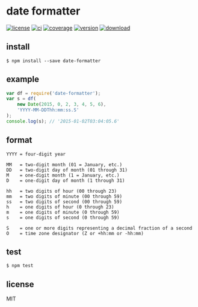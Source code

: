 # date formatter

[![license][license-image]][license-url]
[![ci][ci-image]][ci-url]
[![coverage][coverage-image]][coverage-url]
[![version][version-image]][version-url]
[![download][download-image]][download-url]



## install

```
$ npm install --save date-formatter
```



## example

```js
var df = require('date-formatter');
var s = df(
    new Date(2015, 0, 2, 3, 4, 5, 6),
    'YYYY-MM-DDThh:mm:ss.S'
);
console.log(s); // '2015-01-02T03:04:05.6'
```



## format

```
YYYY = four-digit year

MM   = two-digit month (01 = January, etc.)
DD   = two-digit day of month (01 through 31)
M    = one-digit month (1 = January, etc.)
D    = one-digit day of month (1 through 31)

hh   = two digits of hour (00 through 23)
mm   = two digits of minute (00 through 59)
ss   = two digits of second (00 through 59)
h    = one digits of hour (0 through 23)
m    = one digits of minute (0 through 59)
s    = one digits of second (0 through 59)

S    = one or more digits representing a decimal fraction of a second
O    = time zone designator (Z or +hh:mm or -hh:mm)
```



## test

```
$ npm test
```



## license

MIT



[license-image]: https://img.shields.io/npm/l/date-formatter.svg?style=flat-square
[license-url]: http://opensource.org/licenses/MIT
[ci-image]: https://img.shields.io/travis/dhcmrlchtdj/node-date-formatter.svg?style=flat-square
[ci-url]: https://travis-ci.org/dhcmrlchtdj/node-date-formatter
[coverage-image]: https://img.shields.io/coveralls/dhcmrlchtdj/node-date-formatter.svg?style=flat-square
[coverage-url]: https://coveralls.io/r/dhcmrlchtdj/node-date-formatter
[version-image]: https://img.shields.io/npm/v/date-formatter.svg?style=flat-square
[version-url]: https://www.npmjs.com/package/date-formatter
[download-image]: https://img.shields.io/npm/dm/date-formatter.svg?style=flat-square
[download-url]: https://www.npmjs.com/package/date-formatter

